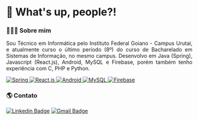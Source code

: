 <h1> 👋 What's up, people?! </h1>

<h3> 👨🏻‍💻 Sobre mim </h3>

<p align="justify">
    Sou Técnico em Informática pelo Instituto Federal Goiano - Campus Urutaí, e atualmente curso o último período (8º) 
    do curso de Bacharelado em Sistemas de Informação, no mesmo campus. 
    Desenvolvo em Java (Spring), Javascript (React.js), Android, MySQL e Firebase, porém também tenho 
    experiência com C, PHP e Python.
</p>

<div>
    <a href="#">
        <img src="https://img.shields.io/badge/Spring-6DB33F?style=for-the-badge&logo=spring&logoColor=white" alt="Spring">
        <img src="https://img.shields.io/badge/React-61DAFB?style=for-the-badge&logo=react&logoColor=515151" alt="React.js">
        <img src="https://img.shields.io/badge/Android-3DDC84?style=for-the-badge&logo=android&logoColor=white" alt="Android">  
        <img src="https://img.shields.io/badge/MySQL-0074A3?style=for-the-badge&logo=mysql&logoColor=white" alt="MySQL">
        <img src="https://img.shields.io/badge/Firebase-ffcc30?style=for-the-badge&logo=firebase&logoColor=515151" alt="Firebase">
    </a>
<div>
     
<h3> 🌎 Contato </h3>

[![Linkedin Badge](https://img.shields.io/badge/LinkedIn-0b66c3?style=flat-square&logo=Linkedin&logoColor=white&link=https://www.linkedin.com/in/wanderson-felipe/)](https://www.linkedin.com/in/wanderson-felipe/)
[![Gmail Badge](https://img.shields.io/badge/wandersonfelipeplus13@gmail.com-c14438?style=flat-square&logo=Gmail&logoColor=white&link=mailto:wandersonfelipeplus13@gmail.com)](mailto:wandersonfelipeplus13@gmail.com)

<!--
<h3></h3>

<div>
    <img 
         height="180em" 
         src="https://github-readme-stats.vercel.app/api?theme=dracula&username=wandersonfelipegp13&show_icons=true&include_all_commits=true&count_private=true">
    <img 
         height="180em" 
         src="https://github-readme-stats.vercel.app/api/top-langs/?theme=dracula&username=wandersonfelipegp13&layout=compact&langs_count=16">
</div>
-->

<!--
![Snake animation](https://github.com/wandersonfelipegp13/wandersonfelipegp13/blob/output/github-contribution-grid-snake.svg)
-->

